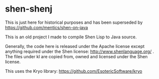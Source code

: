 # shen-shenj

This is just here for historical purposes and has been superseded by https://github.com/mentics/shen-on-java

This is an old project I made to compile Shen Lisp to Java source.

Generally, the code here is released under the Apache license except anything required under the Shen license: http://www.shenlanguage.org/ . The files under kl are copied from, owned and licensed under the Shen license.

This uses the Kryo library: https://github.com/EsotericSoftware/kryo
